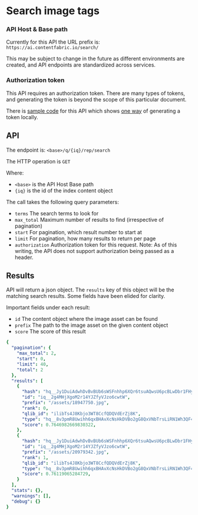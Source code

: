 # Search image tags

### API Host & Base path

Currently for this API the URL prefix is: `https://ai.contentfabric.io/search/`

This may be subject to change in the future as different environments
are created, and API endpoints are standardized across services.

### Authorization token

This API requires an authorization token.  There are many types of
tokens, and generating the token is beyond the scope of this
particular document.

There is [sample code](../sample/vector_search_image.js) for this API
which shows [one way](../sample/util.js#L39) of generating a
token locally.

## API

The endpoint is: `<base>/q/{iq}/rep/search`

The HTTP operation is `GET`

Where:

  * `<base>` is the API Host Base path
  * `{iq}` is the id of the index content object

The call takes the following query parameters:

  * `terms` The search terms to look for
  * `max_total` Maximum number of results to find (irrespective of pagination)
  * `start` For pagination, which result number to start at
  * `limit` For pagination, how many results to return per page
  * `authorization` Authorization token for this request.  Note: As of
     this writing, the API does not support authorization being passed
     as a header.

## Results

API will return a json object.  The `results` key of this object will
be the matching search results. Some fields have been elided for
clarity.

Important fields under each result:
  * `id` The content object where the image asset can be found
  * `prefix` The path to the image asset on the given content object
  * `score` The score of this result

```yaml
{
  "pagination": {
    "max_total": 2,
    "start": 0,
    "limit": 40,
    "total": 2
  },
  "results": [
    {
      "hash": "hq__Jy1DuiAdwhDvBvBUb6sWSFnhhp6XQr6tsuAQwsU6pcBLwDbr1FHykWwEo4yZ81xiUXBUMFqVqU",
      "id": "iq__2g4MHjXgoM2r14YJZfyVJzo6cwtW",
      "prefix": "/assets/18947750.jpg",
      "rank": 0,
      "qlib_id": "ilibTs4J8Kbjo3WT8CcfQDQVdErZj8K",
      "type": "hq__8v3pmR8Uwihh6qxBHAvXcNsHkDVBo2gG8QxVNbTrsLiRN1Wh3QF4pYtPLMwe4Ck96zxiJH53xs",
      "score": 0.7646982669830322,
    },
    {
      "hash": "hq__Jy1DuiAdwhDvBvBUb6sWSFnhhp6XQr6tsuAQwsU6pcBLwDbr1FHykWwEo4yZ81xiUXBUMFqVqU",
      "id": "iq__2g4MHjXgoM2r14YJZfyVJzo6cwtW",
      "prefix": "/assets/20979342.jpg",
      "rank": 1,
      "qlib_id": "ilibTs4J8Kbjo3WT8CcfQDQVdErZj8K",
      "type": "hq__8v3pmR8Uwihh6qxBHAvXcNsHkDVBo2gG8QxVNbTrsLiRN1Wh3QF4pYtPLMwe4Ck96zxiJH53xs",
      "score": 0.76119065284729,
    }        
  ],
  "stats": {},
  "warnings": [],
  "debug": {}
}
```

